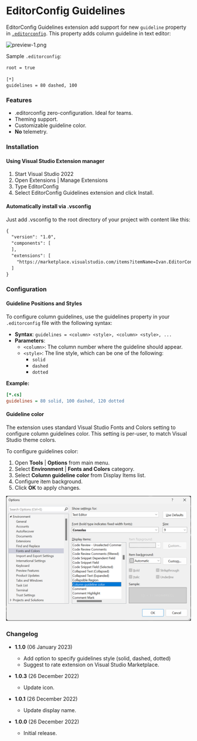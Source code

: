 # EditorConfig Guidelines

EditorConfig Guidelines extension add support for new `guideline` property
in [`.editorconfig`](https://editorconfig.org/). This property adds column
guideline in text editor:

![preview-1.png](art/preview-1.png)


Sample `.editorconfig`:
```
root = true

[*]
guidelines = 80 dashed, 100
```

### Features
- .editorconfig zero-configuration. Ideal for teams.
- Theming support.
- Customizable guideline color.
- **No** telemetry.

### Installation

#### Using Visual Studio Extension manager
1. Start Visual Studio 2022
2. Open Extensions | Manage Extensions
3. Type EditorConfig
4. Select EditorConfig Guidelines extension and click Install.

#### Automatically install via .vsconfig

Just add .vsconfig to the root directory of your project with content like this:
```xml
{
  "version": "1.0",
  "components": [
  ],
  "extensions": [
    "https://marketplace.visualstudio.com/items?itemName=Ivan.EditorConfigGuidelines",
  ]
}
```

### Configuration

#### Guideline Positions and Styles

To configure column guidelines, use the guidelines property in your `.editorconfig` file with the following syntax:

- **Syntax**: `guidelines = <column> <style>, <column> <style>, ...`
- **Parameters**:
  - `<column>`: The column number where the guideline should appear.
  - `<style>`: The line style, which can be one of the following:
    - `solid`
    - `dashed`
    - `dotted`

**Example:**
```ini
[*.cs]
guidelines = 80 solid, 100 dashed, 120 dotted
```

#### Guideline color

The extension uses standard Visual Studio Fonts and Colors setting to configure
column guidelines color. This setting is per-user, to match Visual Studio theme colors.

To configure guidelines color:
1. Open **Tools** | **Options** from main menu.
2. Select **Environment** | **Fonts and Colors** category.
3. Select **Column guideline color** from Display Items list.
4. Configure item background.
5. Click **OK** to apply changes.

<img src="art/options-1.png" alt="Options" width="527px" />

### Changelog

* **1.1.0** (06 January 2023)
  * Add option to specify guidelines style (solid, dashed, dotted)
  * Suggest to rate extension on Visual Studio Marketplace.

* **1.0.3** (26 December 2022)
  * Update icon.

* **1.0.1** (26 December 2022)
  * Update display name.

* **1.0.0** (26 December 2022)
  * Initial release.
